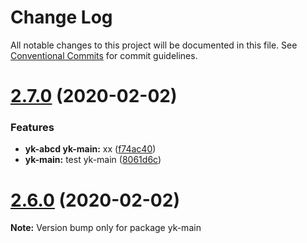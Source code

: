 # Change Log

All notable changes to this project will be documented in this file.
See [Conventional Commits](https://conventionalcommits.org) for commit guidelines.

# [2.7.0](https://github.com/ykforerlang/lerna-repo/compare/v2.6.0...v2.7.0) (2020-02-02)


### Features

* **yk-abcd yk-main:** xx ([f74ac40](https://github.com/ykforerlang/lerna-repo/commit/f74ac40db21951311237b0463079c79014479362))
* **yk-main:** test yk-main ([8061d6c](https://github.com/ykforerlang/lerna-repo/commit/8061d6c622a598cc4ed66c039308a0392014a22d))





# [2.6.0](https://github.com/ykforerlang/lerna-repo/compare/v2.5.7...v2.6.0) (2020-02-02)

**Note:** Version bump only for package yk-main
